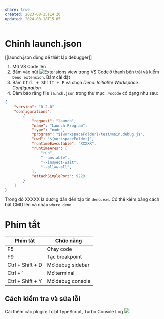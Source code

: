 ```yaml
---
share: true
created: 2023-08-25T14:20
updated: 2024-08-18T15:05
---
```

# Chỉnh launch.json
[[launch.json dùng để thiết lập debugger]]

1. Mở VS Code lên
2. Bấm vào nút ![Extensions view trong VS Code](https://code.visualstudio.com/assets/docs/editor/extension-marketplace/extensions-view-icon.png) ở thanh bên trái và kiếm `Deno extension`. Bấm cài đặt
3. Bấm <kbd>Ctrl + Shift + P</kbd> và chọn *Deno: Initialize Workspace Configuration*
4. Đảm bảo rằng file `launch.json` trong thư mục `.vscode` có dạng như sau:

```json
{
    "version": "0.2.0",
    "configurations": [
        {
            "request": "launch",
            "name": "Launch Program",
            "type": "node",
            "program": "${workspaceFolder}/test/main.debug.js",
            "cwd": "${workspaceFolder}",
            "runtimeExecutable": "XXXXX",
            "runtimeArgs": [
                "run",
                "--unstable",
                "--inspect-wait",
                "--allow-all",
            ],
            "attachSimplePort": 9229
        }
    ]
}
```
Trong đó XXXXX là đường dẫn đến tập tin `deno.exe`. Có thể kiếm bằng cách bật CMD lên và nhập `where deno`

# Phím tắt


| Phím tắt         | Chức năng        |
| ---------------- | ---------------- |
| F5               | Chạy code        |
| F9               | Tạo breakpoint   |
| Ctrl + Shift + D | Mở debug sidebar |
| Ctrl + `         | Mở terminal      |
| Ctrl + Shift + Y | Mở debug console | 

## Cách kiểm tra và sửa lỗi

Cài thêm các plugin: Total TypeScript, Turbo Console Log
![](https://i.imgur.com/iWUq8jB.png)
